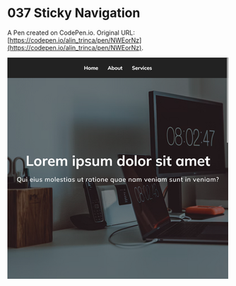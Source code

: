 # 037 Sticky Navigation

A Pen created on CodePen.io. Original URL: [https://codepen.io/alin_trinca/pen/NWEorNz](https://codepen.io/alin_trinca/pen/NWEorNz).

![Sticky Navigation Screenshot](sticky-navigation.png)

